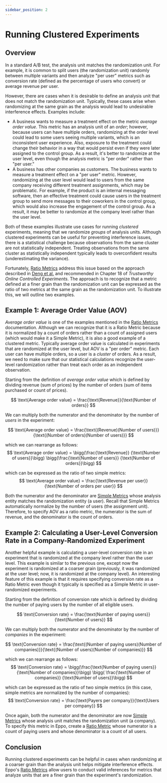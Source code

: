 ```yaml
---
sidebar_position: 2
---
```


# Running Clustered Experiments

## Overview

In a standard A/B test, the analysis unit matches the randomization unit. For example, it is common to split users (the
randomization unit)
randomly between multiple variants and then analyze "per user" metrics such as conversion rate (defined as the
percentage of users who convert)
or average revenue per user.

However, there are cases when it is desirable to define an analysis unit that does not match the randomization unit.
Typically, these cases arise when
randomizing at the same grain as the analysis would lead to undesirable interference effects. Examples include:

- A business wants to measure a treatment effect on the metric _average order value_. This metric has an analysis unit
  of an _order_; however, because users can have multiple orders, randomizing at the order level could lead to some
  users seeing multiple variants, which is an inconsistent user experience. Also, exposure to the treatment could change
  their behavior in a way that would persist even if they were later assigned to the control group. As a result, it's
  better to randomize at the user level, even though the analysis metric is "per order" rather than "per user."
- A business has other companies as customers. The business wants to measure a treatment effect on a "per user" metric.
  However, randomizing at the user level would lead to users from the same company receiving different treatment
  assignments, which may be problematic. For example, if the product is an internal messaging software, then an
  effective treatment could cause users in the treatment group to send more messages to their coworkers in the control
  group, which would also increase the engagement of the control group. As a result, it may be better to randomize at
  the company level rather than the user level.

Both of these examples illustrate use cases for running _clustered_ experiments, meaning that we randomize _groups_ of
analysis units. Although clustered experiments can be useful
for preventing interference issues, there is a statistical challenge because observations from the same cluster are not
statistically independent. Treating observations from the same cluster
as statistically independent typically leads to overconfident results (underestimating the variance).

Fortunately, [Ratio Metrics](/data-management/metrics/ratio-metric)
address this issue based on the approach described
in [Deng et al.](https://alexdeng.github.io/public/files/kdd2018-dm.pdf) and recommended in Chapter 18 of _Trustworthy
Online Controlled Experiments_. The approach is to recognize that a metric defined at a finer grain than the
randomization unit can be expressed as the ratio of two metrics at the same grain as the randomization unit. To
illustrate this,
we will outline two examples.

## Example 1: Average Order Value (AOV)

_Average order value_ is one of the examples mentioned in the [Ratio Metrics](/data-management/metrics/ratio-metric)
documentation. Although we can recognize that it is a Ratio
Metric because it is normalized by a count of orders rather than a count of assigned users (which would make it a Simple
Metric), it is also a good example of a clustered metric.
Typically average order value is calculated in experiments that are randomized at the user level, but AOV is a "per
order" metric. Each user can have multiple orders, so a user is
a _cluster_ of orders. As a result, we need to make sure that our statistical calculations recognize the user-level
randomization rather than treat each order as an independent observation.

Starting from the definition of _average order value_ which is defined by dividing revenue (sum of prices) by the number
of orders (sum of items purchased or count of prices).

$$
\text{Average order value} = \frac{\text{Revenue}}{\text{Number of orders}}
$$

We can multiply both the numerator and the denominator by the number of _users_ in the experiment:

$$
\text{Average order value} = \frac{\text{(Revenue)(Number of users)}}{\text{(Number of orders)(Number of users)}}
$$

which we can rearrange as follows:
$$
\text{Average order value} = \bigg(\frac{\text{Revenue}} {\text{Number of users}}\bigg) \bigg(\frac{\text{Number of
users}} {\text{Number of orders}}\bigg)
$$

which can be expressed as the ratio of two simple metrics:
$$
\text{Average order value} = \frac{\text{Revenue per user}}{\text{Number of orders per user}}
$$

Both the numerator and the denominator are [Simple Metrics](/data-management/metrics/simple-metric) whose analysis
entity matches the randomization entity (a user). Recall that Simple Metrics automatically normalize
by the number of users (the assignment unit). Therefore, to specify AOV as a ratio metric, the numerator is the sum of
revenue, and the denominator is the count of orders.

## Example 2: Calculating a User-Level Conversion Rate in a Company-Randomized Experiment

Another helpful example is calculating a user-level conversion rate in an experiment that is randomized at the company
level rather than the user level. This example is similar
to the previous one, except now the experiment is randomized at a coarser grain (previously, it was randomized at the
user level; now, it is randomized at the company level). An interesting
feature of this example is that it requires specifying conversion rate as a Ratio Metric even though it typically is
specified as a Simple Metric in user-randomized experiments.

Starting from the definition of conversion rate which is defined by dividing the number of paying users by the number of
all eligible users.

$$
\text{Conversion rate} = \frac{\text{Number of paying users}}{\text{Number of users}}
$$

We can multiply both the numerator and the denominator by the number of _companies_ in the experiment:

$$
\text{Conversion rate} = \frac{\text{(Number of paying users)(Number of companies)}}{\text{(Number of users)(Number of
companies)}}
$$

which we can rearrange as follows:
$$
\text{Conversion rate} = \bigg(\frac{\text{Number of paying users}} {\text{Number of companies}}\bigg) \bigg(
\frac{\text{Number of companies}} {\text{Number of users}}\bigg)
$$

which can be expressed as the ratio of two simple metrics (in this case, simple metrics are normalized by the number of
companies):
$$
\text{Conversion rate} = \frac{\text{Payers per company}}{\text{Users per company}}
$$

Once again, both the numerator and the denominator are now [Simple Metrics](/data-management/metrics/simple-metric)
whose analysis unit matches the randomization unit (a company). To specify this metric in Eppo,
create a [Ratio Metric](/data-management/metrics/ratio-metric) whose numerator is a count of paying users and whose
denominator is a count of all users.

## Conclusion

Running clustered experiments can be helpful in cases when randomizing at a coarser grain than the analysis unit helps
mitigate interference effects. Eppo's [Ratio Metrics](/data-management/metrics/ratio-metric)
allow users to conduct valid inferences for metrics that analyze units that are a finer grain than the experiment's
randomization.
